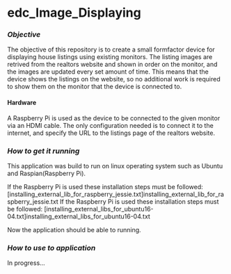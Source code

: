 # edc_Image_Displaying

### *Objective*
The objective of this repository is to create a small formfactor device for displaying house listings using existing monitors. The listing images are retrived from the realtors website and shown in order on the monitor, and the images are updated every set amount of time. This means that the device shows the listings on the website, so no additional work is required to show them on the monitor that the device is connected to.

#### Hardware
A Raspberry Pi is used as the device to be connected to the given monitor via an HDMI cable. The only configuration needed is to connect it to the internet, and specify the URL to the listings page of the realtors website.

### *How to get it running*
This application was build to run on linux operating system such as Ubuntu and Raspian(Raspberry Pi).

If the Raspberry Pi is used these installation steps must be followed: [installing_external_lib_for_raspberry_jessie.txt]installing_external_lib_for_raspberry_jessie.txt
If the Raspberry Pi is used these installation steps must be followed: [installing_external_libs_for_ubuntu16-04.txt]installing_external_libs_for_ubuntu16-04.txt

Now the application should be able to running.

### *How to use to application*
In progress...
